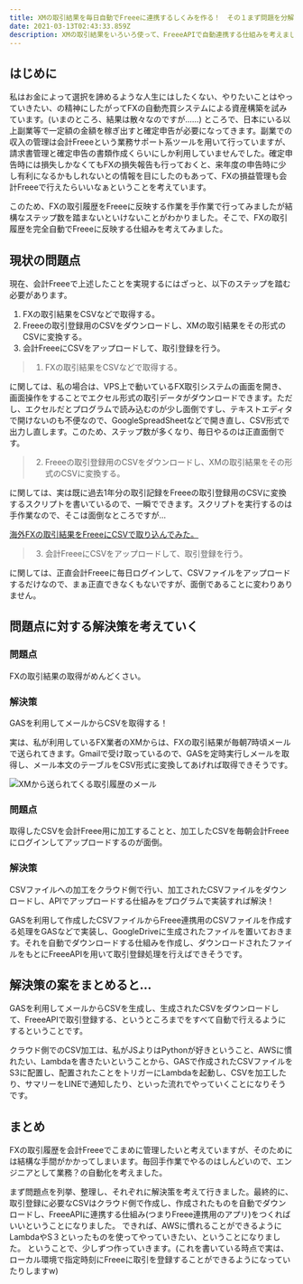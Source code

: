 ```yaml
---
title: XMの取引結果を毎日自動でFreeeに連携するしくみを作る！　その１まず問題を分解して考える。
date: 2021-03-13T02:43:33.859Z
description: XMの取引結果をいろいろ使って、FreeeAPIで自動連携する仕組みを考えました！
---
```

## はじめに

私はお金によって選択を諦めるような人生にはしたくない、やりたいことはやっていきたい、の精神にしたがってFXの自動売買システムによる資産構築を試みています。(いまのところ、結果は散々なのですが......)
ところで、日本にいる以上副業等で一定額の金額を稼ぎ出すと確定申告が必要になってきます。副業での収入の管理は会計Freeeという業務サポート系ツールを用いて行っていますが、請求書管理と確定申告の書類作成くらいにしか利用していませんでした。確定申告時には損失しかなくてもFXの損失報告も行っておくと、来年度の申告時に少し有利になるかもしれないとの情報を目にしたのもあって、FXの損益管理も会計Freeeで行えたらいいなぁということを考えています。

このため、FXの取引履歴をFreeeに反映する作業を手作業で行ってみましたが結構なステップ数を踏まないといけないことがわかりました。そこで、FXの取引履歴を完全自動でFreeeに反映する仕組みを考えてみました。

## 現状の問題点

現在、会計Freeeで上述したことを実現するにはざっと、以下のステップを踏む必要があります。

1. FXの取引結果をCSVなどで取得する。
2. Freeeの取引登録用のCSVをダウンロードし、XMの取引結果をその形式のCSVに変換する。
3. 会計FreeeにCSVをアップロードして、取引登録を行う。

> 1. FXの取引結果をCSVなどで取得する。

に関しては、私の場合は、VPS上で動いているFX取引システムの画面を開き、画面操作をすることでエクセル形式の取引データがダウンロードできます。ただし、エクセルだとプログラムで読み込むのが少し面倒ですし、テキストエディタで開けないのも不便なので、GoogleSpreadSheetなどで開き直し、CSV形式で出力し直します。このため、ステップ数が多くなり、毎日やるのは正直面倒です。

> 2. Freeeの取引登録用のCSVをダウンロードし、XMの取引結果をその形式のCSVに変換する。

に関しては、実は既に過去1年分の取引記録をFreeeの取引登録用のCSVに変換するスクリプトを書いているので、一瞬でできます。スクリプトを実行するのは手作業なので、そこは面倒なところですが...

[海外FXの取引結果をFreeeにCSVで取り込んでみた。](https://myblackcat913.com/2021-02-11-%E6%B5%B7%E5%A4%96fx%E3%81%AE%E5%8F%96%E5%BC%95%E7%B5%90%E6%9E%9C%E3%82%92freee%E3%81%ABcsv%E3%81%A7%E5%8F%96%E3%82%8A%E8%BE%BC%E3%82%93%E3%81%A7%E3%81%BF%E3%81%9F%E3%80%82/)

> 3. 会計FreeeにCSVをアップロードして、取引登録を行う。

に関しては、正直会計Freeeに毎日ログインして、CSVファイルをアップロードするだけなので、まぁ正直できなくもないですが、面倒であることに変わりありません。

## 問題点に対する解決策を考えていく

### 問題点

FXの取引結果の取得がめんどくさい。

### 解決策

GASを利用してメールからCSVを取得する！

実は、私が利用しているFX業者のXMからは、FXの取引結果が毎朝7時頃メールで送られてきます。Gmailで受け取っているので、GASを定時実行しメールを取得し、メール本文のテーブルをCSV形式に変換してあげれば取得できそうです。

![XMから送られてくる取引履歴のメール](/images/uploaded/xm-trade-histories-from-mail.png)

### 問題点

取得したCSVを会計Freee用に加工することと、加工したCSVを毎朝会計Freeeにログインしてアップロードするのが面倒。

### 解決策

CSVファイルへの加工をクラウド側で行い、加工されたCSVファイルをダウンロードし、APIでアップロードする仕組みをプログラムで実装すれば解決！

GASを利用して作成したCSVファイルからFreee連携用のCSVファイルを作成する処理をGASなどで実装し、GoogleDriveに生成されたファイルを置いておきます。それを自動でダウンロードする仕組みを作成し、ダウンロードされたファイルをもとにFreeeAPIを用いて取引登録処理を行えばできそうです。

## 解決策の案をまとめると...

GASを利用してメールからCSVを生成し、生成されたCSVをダウンロードして、FreeeAPIで取引登録する、というところまでをすべて自動で行えるようにするということです。

クラウド側でのCSV加工は、私がJSよりはPythonが好きということ、AWSに慣れたい、Lambdaを書きたいということから、GASで作成されたCSVファイルをS3に配置し、配置されたことをトリガーにLambdaを起動し、CSVを加工したり、サマリーをLINEで通知したり、といった流れでやっていくことになりそうです。

## まとめ

FXの取引履歴を会計Freeeでこまめに管理したいと考えていますが、そのためには結構な手間がかかってしまいます。毎回手作業でやるのはしんどいので、エンジニアとして業務？の自動化を考えました。

まず問題点を列挙、整理し、それぞれに解決策を考えて行きました。最終的に、取引登録に必要なCSVはクラウド側で作成し、作成されたものを自動でダウンロードし、FreeeAPIに連携する仕組み(つまりFreee連携用のアプリ)をつくればいいということになりました。
できれば、AWSに慣れることができるようにLambdaやS３といったものを使ってやっていきたい、ということになりました。
ということで、少しずつ作っていきます。(これを書いている時点で実は、ローカル環境で指定時刻にFreeeに取引を登録することができるようになっていたりしますw)
